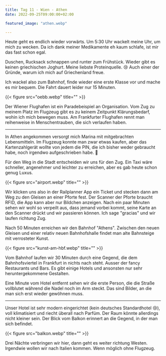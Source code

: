 ```yaml
---
title: Tag 11 - Wien - Athen
date: 2022-09-25T09:00:00+02:00

featured_image: "athen.webp"

---
```


Heute geht es endlich wieder vorwärts. Um 5:30 Uhr wackelt meine Uhr, um mich zu
wecken. Da ich dank meiner Medikamente eh kaum schlafe, ist mir das fast schon
egal.

Duschen, Rucksack schnappen und runter zum Frühstück. Wieder gibt es keinen
griechischen Joghurt. Meine liebste Proteinquelle. 😢 Auch einer der Gründe,
warum ich mich auf Griechenland freue.

Ich wackel also zum Bahnhof, finde wieder eine erste Klasse vor und mache es mir
bequem. Die Fahrt dauert leider nur 15 Minuten.

{{< figure src="oebb.webp" title="" >}}

Der Wiener Flughafen ist ein Paradebeispiel an Organisation. Vom Zug zu
meinem Platz im Flugzeug gibt es zu keinem Zeitpunkt Klärungsbedarf, wohin ich
mich bewegen muss. Am Frankfurter Flughafen rennt man reihenweise in
Menschentrauben, die sich verlaufen haben.

---

In Athen angekommen versorgt mich Marina mit mitgebrachten Lebensmitteln. Im
Flugzeug konnte man zwar etwas kaufen, aber das Kartenzahlgerät wollte von jedem
die PIN, die ich bisher weder gebraucht habe, noch irgendwo aufgeschrieben habe.
🤷

Für den Weg in die Stadt entscheiden wir uns für den Zug. Ein Taxi wäre
schneller, angenehmer und leichter zu erreichen, aber es gab heute schon genug
Luxus.

{{< figure src="airport.webp" title="" >}}

Wir klicken uns also in der Railplanner App ein Ticket und stecken dann am
Weg zu den Gleisen an einer Pforte fest. Der Scanner der Pforte braucht
RFID, die App kann aber nur Bildchen anzeigen. Nach ein paar Minuten sehen
wir wohl so verpeilt aus, dass jemand vorbei kommt, seine Karte an den Scanner
drückt und wir passieren können. Ich sage "gracias" und wir laufen richtung
Zug.

Nach 50 Minuten erreichen wir den Bahnhof "Athens". Zwischen den neuen Gleisen
und einer relativ neuen Bahnhofshalle findet man alte Bahnsteige mit verrosteter
Kunst.

{{< figure src="kunst-am-hbf.webp" title="" >}}

Vom Bahnhof laufen wir 30 Minuten durch eine Gegend, die dem Bahnhofsviertel in
Frankfurt in nichts nach steht. Ausser der fancy Restaurants und Bars. Es gibt
einige Hotels und ansonsten nur sehr heruntergekommene Gestalten.

Eine Minute vom Hotel entfernt sehen wir die erste Person, die die Straße
vollblutet während die Nadel noch im Arm steckt. Das sind Bilder, an die man sich erst wieder gewöhnen muss.

---

Unser Hotel ist sehr modern eingerichtet (kein deutsches Standardhotel 😢), voll
klimatisiert und riecht überall nach Parfüm. Der Raum könnte allerdings nicht
kleiner sein. Der Blick vom Balkon erinnert an die Gegend, in der man sich
befindet.

{{< figure src="balkon.webp" title="" >}}

Drei Nächte verbringen wir hier, dann geht es weiter richtung Westen. Irgendwie
wollen wir nach Italien kommen. Wenn möglich ohne Flugzeug.
